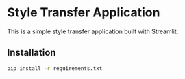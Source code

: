 # Style Transfer Application

This is a simple style transfer application built with Streamlit.

## Installation

```bash
pip install -r requirements.txt
